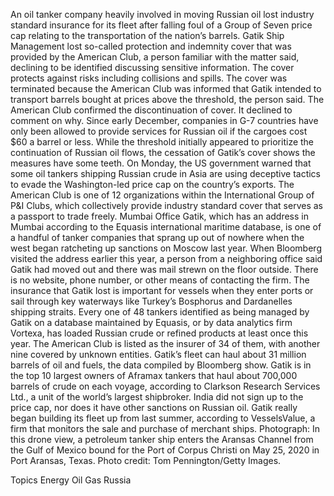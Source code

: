 An oil tanker company heavily involved in moving Russian oil lost industry standard insurance for its fleet after falling foul of a Group of Seven price cap relating to the transportation of the nation’s barrels.
Gatik Ship Management lost so-called protection and indemnity cover that was provided by the American Club, a person familiar with the matter said, declining to be identified discussing sensitive information. The cover protects against risks including collisions and spills.
The cover was terminated because the American Club was informed that Gatik intended to transport barrels bought at prices above the threshold, the person said. The American Club confirmed the discontinuation of cover. It declined to comment on why.
Since early December, companies in G-7 countries have only been allowed to provide services for Russian oil if the cargoes cost $60 a barrel or less.
While the threshold initially appeared to prioritize the continuation of Russian oil flows, the cessation of Gatik’s cover shows the measures have some teeth. On Monday, the US government warned that some oil tankers shipping Russian crude in Asia are using deceptive tactics to evade the Washington-led price cap on the country’s exports.
The American Club is one of 12 organizations within the International Group of P&I Clubs, which collectively provide industry standard cover that serves as a passport to trade freely.
Mumbai Office
Gatik, which has an address in Mumbai according to the Equasis international maritime database, is one of a handful of tanker companies that sprang up out of nowhere when the west began ratcheting up sanctions on Moscow last year.
When Bloomberg visited the address earlier this year, a person from a neighboring office said Gatik had moved out and there was mail strewn on the floor outside. There is no website, phone number, or other means of contacting the firm.
The insurance that Gatik lost is important for vessels when they enter ports or sail through key waterways like Turkey’s Bosphorus and Dardanelles shipping straits.
Every one of 48 tankers identified as being managed by Gatik on a database maintained by Equasis, or by data analytics firm Vortexa, has loaded Russian crude or refined products at least once this year. The American Club is listed as the insurer of 34 of them, with another nine covered by unknown entities. Gatik’s fleet can haul about 31 million barrels of oil and fuels, the data compiled by Bloomberg show.
Gatik is in the top 10 largest owners of Aframax tankers that haul about 700,000 barrels of crude on each voyage, according to Clarkson Research Services Ltd., a unit of the world’s largest shipbroker.
India did not sign up to the price cap, nor does it have other sanctions on Russian oil.
Gatik really began building its fleet up from last summer, according to VesselsValue, a firm that monitors the sale and purchase of merchant ships.
Photograph: In this drone view, a petroleum tanker ship enters the Aransas Channel from the Gulf of Mexico bound for the Port of Corpus Christi on May 25, 2020 in Port Aransas, Texas. Photo credit: Tom Pennington/Getty Images.

Topics
Energy
Oil Gas
Russia
